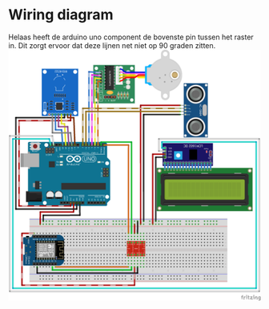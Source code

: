 # Wiring diagram
Helaas heeft de arduino uno component de bovenste pin tussen het raster in. Dit zorgt ervoor dat deze lijnen net niet op 90 graden zitten.<br>
![Picture of wiring diagram](images/Project%20sketch.png)